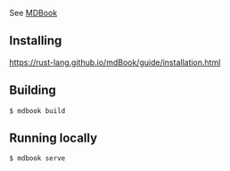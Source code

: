 See [MDBook](https://walquis.github.io/react-study-book/)

## Installing

https://rust-lang.github.io/mdBook/guide/installation.html

## Building
```
$ mdbook build
```

## Running locally
```
$ mdbook serve
```
